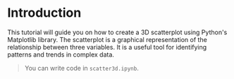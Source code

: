 # Introduction

This tutorial will guide you on how to create a 3D scatterplot using Python's Matplotlib library. The scatterplot is a graphical representation of the relationship between three variables. It is a useful tool for identifying patterns and trends in complex data.

> You can write code in `scatter3d.ipynb`.
